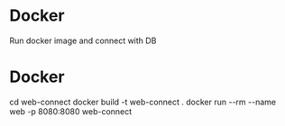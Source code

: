 # Docker
Run docker image and connect with DB

# Docker
cd web-connect
docker build -t web-connect .
docker run --rm --name web -p 8080:8080 web-connect
